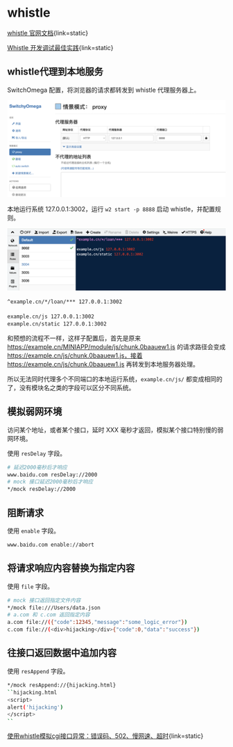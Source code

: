 # whistle

[whistle 官网文档](https://wproxy.org/whistle/){link=static}

[Whistle 开发调试最佳实践](https://juejin.cn/post/7077385311642189832){link=static}

## whistle代理到本地服务

SwitchOmega 配置，将浏览器的请求都转发到 whistle 代理服务器上。

![SwitchOmega 配置](./images/whistle/switchyomega.png)

本地运行系统 127.0.0.1:3002，运行 `w2 start -p 8888` 启动 whistle，并配置规则。

![whistle 配置规则](./images/whistle/whistle_config.png)

```bash
^example.cn/*/loan/*** 127.0.0.1:3002

example.cn/js 127.0.0.1:3002
example.cn/static 127.0.0.1:3002
```

和预想的流程不一样，这样子配置后，首先是原来 https://example.cn/MINIAPP/module/js/chunk.0baauew1.js 的请求路径会变成 https://example.cn/js/chunk.0baauew1.js，接着 https://example.cn/js/chunk.0baauew1.js 再转发到本地服务器处理。

所以无法同时代理多个不同端口的本地运行系统，`example.cn/js/` 都变成相同的了，没有模块名之类的字段可以区分不同系统。

## 模拟弱网环境

访问某个地址，或者某个接口，延时 XXX 毫秒才返回，模拟某个接口特别慢的弱网环境。

使用 `resDelay` 字段。

```bash
# 延迟2000毫秒后才响应
www.baidu.com resDelay://2000
# mock 接口延迟2000毫秒后才响应
*/mock resDelay://2000
```

## 阻断请求

使用 `enable` 字段。

```bash
www.baidu.com enable://abort
```

## 将请求响应内容替换为指定内容

使用 `file` 字段。

```bash
# mock 接口返回指定文件内容
*/mock file:///Users/data.json
# a.com 和 c.com 返回指定内容
a.com file://({"code":12345,"message":"some_logic_error"})
c.com file://(<div>hijacking</div>{"code":0,"data":"success"})
```

## 往接口返回数据中追加内容

使用 `resAppend` 字段。

```bash
*/mock resAppend://{hijacking.html} 
``hijacking.html
<script>
alert('hijacking')
</script>
``
```

[使用whistle模拟cgi接口异常：错误码、502、慢网速、超时](https://blog.csdn.net/weixin_30719711/article/details/97225505){link=static}